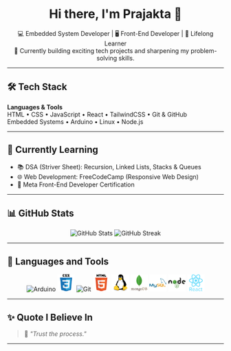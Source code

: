 <h1 align="center">Hi there, I'm Prajakta 👋</h1>
<p align="center">
  💻 Embedded System Developer | 🖥️ Front-End Developer | 🌱 Lifelong Learner<br/>
  🚀 Currently building exciting tech projects and sharpening my problem-solving skills.
</p>

---

## 🛠 Tech Stack
**Languages & Tools**  
HTML • CSS • JavaScript • React • TailwindCSS • Git & GitHub  
Embedded Systems • Arduino • Linux • Node.js   

---

## 🧠 Currently Learning
- 📚 DSA (Striver Sheet): Recursion, Linked Lists, Stacks & Queues  
- 🌐 Web Development: FreeCodeCamp (Responsive Web Design)  
- 📖 Meta Front-End Developer Certification  

---

## 📊 GitHub Stats

<p align="center">
  <img src="https://github-readme-stats.vercel.app/api?username=PrajaktaD1996&show_icons=true&theme=radical" alt="GitHub Stats"/>
  <img src="https://github-readme-streak-stats.herokuapp.com/?user=PrajaktaD1996&theme=radical" alt="GitHub Streak"/>
</p>

---

## 🔧 Languages and Tools

<p align="center">
  <img src="https://cdn.worldvectorlogo.com/logos/arduino-1.svg" alt="Arduino" width="40" height="40"/>
  <img src="https://raw.githubusercontent.com/devicons/devicon/master/icons/css3/css3-original-wordmark.svg" alt="CSS3" width="40" height="40"/>
  <img src="https://www.vectorlogo.zone/logos/git-scm/git-scm-icon.svg" alt="Git" width="40" height="40"/>
  <img src="https://raw.githubusercontent.com/devicons/devicon/master/icons/html5/html5-original-wordmark.svg" alt="HTML5" width="40" height="40"/>
  <img src="https://raw.githubusercontent.com/devicons/devicon/master/icons/linux/linux-original.svg" alt="Linux" width="40" height="40"/>
  <img src="https://raw.githubusercontent.com/devicons/devicon/master/icons/mongodb/mongodb-original-wordmark.svg" alt="MongoDB" width="40" height="40"/>
  <img src="https://raw.githubusercontent.com/devicons/devicon/master/icons/mysql/mysql-original-wordmark.svg" alt="MySQL" width="40" height="40"/>
  <img src="https://raw.githubusercontent.com/devicons/devicon/master/icons/nodejs/nodejs-original-wordmark.svg" alt="Node.js" width="40" height="40"/>
  <img src="https://raw.githubusercontent.com/devicons/devicon/master/icons/react/react-original-wordmark.svg" alt="React" width="40" height="40"/>
</p>

---

## ✨ Quote I Believe In  
> 🌸 *"Trust the process."*

---

